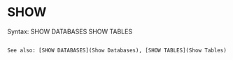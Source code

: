 # SHOW

Syntax:
    SHOW DATABASES
    SHOW TABLES
```

See also: [SHOW DATABASES](Show Databases), [SHOW TABLES](Show Tables)
